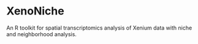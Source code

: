 # XenoNiche
An R toolkit for spatial transcriptomics analysis of Xenium data with niche and neighborhood analysis.
